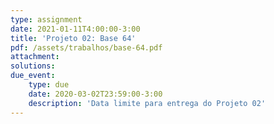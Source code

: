 ```yaml
---
type: assignment
date: 2021-01-11T4:00:00-3:00
title: 'Projeto 02: Base 64'
pdf: /assets/trabalhos/base-64.pdf
attachment: 
solutions:
due_event: 
    type: due
    date: 2020-03-02T23:59:00-3:00
    description: 'Data limite para entrega do Projeto 02'
---
```

